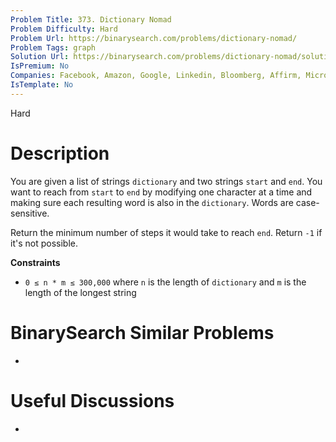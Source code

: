 ```yaml
---
Problem Title: 373. Dictionary Nomad
Problem Difficulty: Hard
Problem Url: https://binarysearch.com/problems/dictionary-nomad/
Problem Tags: graph
Solution Url: https://binarysearch.com/problems/dictionary-nomad/solutions/
IsPremium: No
Companies: Facebook, Amazon, Google, Linkedin, Bloomberg, Affirm, Microsoft, Uber, Pinterest, Spotify, Yelp, Lyft, Apple
IsTemplate: No
---
```


<span style="color: ;">Hard</span>

# Description

You are given a list of strings `dictionary` and two strings `start` and `end`. You want to reach from `start` to `end` by modifying one character at a time and making sure each resulting word is also in the `dictionary`. Words are case-sensitive.

Return the minimum number of steps it would take to reach `end`. Return `-1` if it's not possible.

**Constraints**
- `0 ≤ n * m ≤ 300,000` where `n` is the length of `dictionary` and `m` is the length of the longest string

# BinarySearch Similar Problems

- []()

# Useful Discussions

- []()
